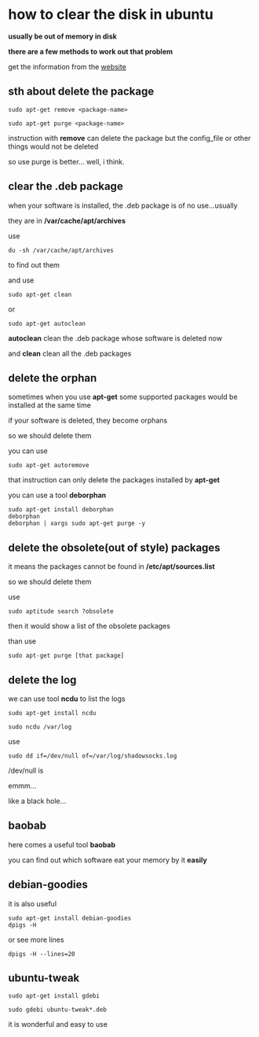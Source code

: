 # how to clear the disk in ubuntu

**usually be out of memory in disk**

**there are a few methods to work out that problem**

get the information from the [website](https://www.linuxdashen.com/debianubuntu%E6%B8%85%E7%90%86%E7%A1%AC%E7%9B%98%E7%A9%BA%E9%97%B4%E7%9A%848%E4%B8%AA%E6%8A%80%E5%B7%A7)

## sth about delete the package

```
sudo apt-get remove <package-name>

sudo apt-get purge <package-name>
```
instruction with **remove** can delete the package but the config_file or other things would not be deleted

so use purge is better... well, i think.

## clear the .deb package

when your software is installed, the .deb package is of no use...usually

they are in **/var/cache/apt/archives**

use 
```
du -sh /var/cache/apt/archives
```
to find out them

and use 
```
sudo apt-get clean
```
or
```
sudo apt-get autoclean
```
**autoclean** clean the .deb package whose software is deleted now

and **clean** clean all the .deb packages

## delete the orphan

sometimes when you use **apt-get** some supported packages would be installed at the same time

if your software is deleted, they become orphans

so we should delete them

you can use
```
sudo apt-get autoremove
```
that instruction can only delete the packages installed by **apt-get**

you can use a tool **deborphan**
```
sudo apt-get install deborphan
deborphan
deborphan | xargs sudo apt-get purge -y
```

## delete the obsolete(out of style) packages

it means the packages cannot be found in **/etc/apt/sources.list**

so we should delete them

use 
```
sudo aptitude search ?obsolete
```
then it would show a list of the obsolete packages

than use 
```
sudo apt-get purge [that package]
```

## delete the log

we can use tool **ncdu** to list the logs 

```
sudo apt-get install ncdu

sudo ncdu /var/log

```
use 
```
sudo dd if=/dev/null of=/var/log/shadowsocks.log
```
/dev/null is 

emmm...

like a black hole...

## baobab

here comes a useful tool **baobab**

you can find out which software eat your memory by it **easily**

## debian-goodies

it is also useful

```
sudo apt-get install debian-goodies
dpigs -H
```

or see more lines

```
dpigs -H --lines=20
```

## ubuntu-tweak
```
sudo apt-get install gdebi

sudo gdebi ubuntu-tweak*.deb
```

it is wonderful and easy to use



